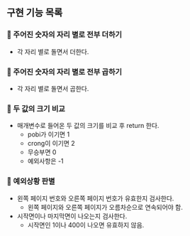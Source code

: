 ## 구현 기능 목록
### 📌 주어진 숫자의 자리 별로 전부 더하기
- 각 자리 별로 돌면서 더한다.
  
### 📌 주어진 숫자의 자리 별로 전부 곱하기
- 각 자리 별로 돌면서 곱한다.

### 📌 두 값의 크기 비교
- 매개변수로 들어온 두 값의 크기를 비교 후 return 한다.
  - pobi가 이기면 1
  - crong이 이기면 2
  - 무승부면 0
  - 예외사항은 -1

### 📌 예외상황 판별
- 왼쪽 페이지 번호와 오른쪽 페이지 번호가 유효한지 검사한다.
  - 왼쪽 페이지와 오른쪽 페이지가 오름차순으로 연속되어야 함.
- 시작면이나 마지막면이 나오는지 검사한다.
  - 시작면인 1이나 400이 나오면 유효하지 않음.